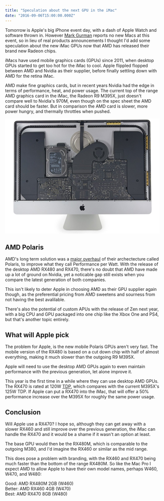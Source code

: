 ```yaml
---
title: "Speculation about the next GPU in the iMac"
date: "2016-09-06T15:00:00.000Z"
---
```


Tomorrow is Apple's big iPhone event day, with a dash of Apple Watch and software thrown in. However [Mark Gurman](gurman-mac) reports no new Macs at this event, so in lieu of real products announcements I thought I'd add some speculation about the new iMac GPUs now that AMD has released their brand new Radeon chips.

iMacs have used mobile graphics cards (GPUs) since 2011, when desktop GPUs started to get too hot for the iMac to cool. Apple flippled flopped between AMD and Nvidia as their supplier, before finally settling down with AMD for the retina iMac.

AMD make fine graphics cards, but in recent years Nvidia had the edge in terms of performance, heat, and power usage. The current top of the range AMD graphics card in the iMac, the Radeon R9 M395X, just doesn't compare well to Nvidia's 970M, even though on the spec sheet the AMD card should be faster. But in comparison the AMD card is slower, more power hungry, and thermally throttles when pushed.

![](f829c46d-ad8e-4cd5-9f13-06c4466ff34f.jpg)

## AMD Polaris

AMD's long term solution was a [major overhaul](amd-polaris) of their archectecture called Polaris, to improve what they call Performance per Watt. With the release of the desktop AMD RX480 and RX470, there's no doubt that AMD have made up a lot of ground on Nvidia, yet a noticable gap still exists when you compare the latest generation of both companies.

This isn't likely to deter Apple in choosing AMD as their GPU supplier again though, as the preferential pricing from AMD sweetens and sourness from not having the best avalilable.

There's also the potential of custom APUs with the release of Zen next year, with a big CPU and GPU packaged into one chip like the Xbox One and PS4, but that's another topic entirely.

## What will Apple pick

The problem for Apple, is the new mobile Polaris GPUs aren't very fast. The mobile version of the RX480 is based on a cut down chip with half of almost everything, making it much slower than the outgoing R9 M395X.

Apple will need to use the desktop AMD GPUs again to even maintain performance with the previous generation, let alone improve it.

This year is the first time in a while where they can use desktop AMD GPUs. The RX470 is rated at 120W [TDP](tdp), which compares with the current M395X's 125W TDP. If Apple can put a RX470 into the iMac, that will offer a 50% performance increase over the M395X for roughly the same power usage.

## Conclusion

Will Apple use a RX470? I hope so, although they can get away with a slower RX460 and still improve over the previous generation, the iMac can handle the RX470 and it would be a shame if it wasn't an option at least.

The base GPU would then be the RX480M, which is comparable to the outgoing M380, and I'd imagine the RX460 or similar as the mid range.

This does pose a problem with branding, with the RX460 and RX470 being much faster than the bottom of the range RX480M. So like the Mac Pro I expect AMD to allow Apple to have their own model names, perhaps W460, W470, and W480:

Good: AMD RX480M 2GB (W460)  
Better: AMD RX460 4GB (W470)  
Best: AMD RX470 8GB (W480)